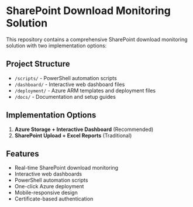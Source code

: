 # SharePoint Download Monitoring Solution

This repository contains a comprehensive SharePoint download monitoring solution with two implementation options:

## Project Structure
- `/scripts/` - PowerShell automation scripts
- `/dashboard/` - Interactive web dashboard files
- `/deployment/` - Azure ARM templates and deployment files
- `/docs/` - Documentation and setup guides

## Implementation Options
1. **Azure Storage + Interactive Dashboard** (Recommended)
2. **SharePoint Upload + Excel Reports** (Traditional)

## Features
- Real-time SharePoint download monitoring
- Interactive web dashboards
- PowerShell automation scripts
- One-click Azure deployment
- Mobile-responsive design
- Certificate-based authentication